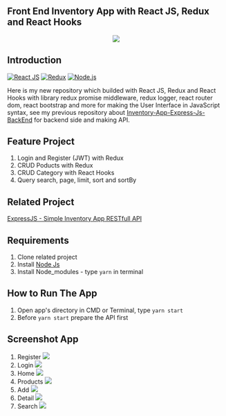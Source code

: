 <h2>Front End Inventory App with React JS, Redux and React Hooks</h2>

<p align='center'>
  <img src="https://miro.medium.com/max/1000/1*wnP4g1GY1MgXU150sw3QXw.png" />
</p>


## Introduction
[![React JS](https://img.shields.io/badge/react--js-16.9.0-blue)](https://reactjs.org/)
[![Redux](https://img.shields.io/badge/redux-4.0.4-orange)](https://redux.js.org/)
[![Node.js](https://img.shields.io/badge/Node.js-v.10.16-green.svg?style=rounded-square)](https://nodejs.org/)

Here is my new repository which builded with React JS, Redux and React Hooks with library redux promise middleware, redux logger, react router dom, react bootstrap and more for making the User Interface in JavaScript syntax, see my previous repository about <a href="https://github.com/iamrezaaulia/RESTful-API-Inventory-App">Inventory-App-Express-Js-BackEnd</a> for backend side and making API.

## Feature Project
1. Login and Register (JWT) with Redux
2. CRUD Poducts with Redux
3. CRUD Category with React Hooks
3. Query search, page, limit, sort and sortBy

## Related Project
<a href="https://github.com/iamrezaaulia/RESTful-API-Inventory-App">ExpressJS - Simple Inventory App RESTfull API</a>

## Requirements
1. Clone related project 
2. Install <a href="https://nodejs.org/en/download/">Node Js</a>
3. Install Node_modules - type `yarn` in terminal

## How to Run The App 
1. Open app's directory in CMD or Terminal, type `yarn start`
2. Before `yarn start` prepare the API first

## Screenshot App
1. Register
   <image src="https://user-images.githubusercontent.com/53343532/64962242-433efd00-d8c1-11e9-908f-a62c7918dbaf.png" />
2. Login
   <image src="https://user-images.githubusercontent.com/53343532/64962248-44702a00-d8c1-11e9-8511-3d05020001fc.png" />
3. Home
   <image src="https://user-images.githubusercontent.com/53343532/64962247-44702a00-d8c1-11e9-803f-0be2a722006a.png" />
4. Products
   <image src="https://user-images.githubusercontent.com/53343532/64962252-4508c080-d8c1-11e9-836c-b0755c881975.png" />
5. Add
   <image src="https://user-images.githubusercontent.com/53343532/64962244-43d79380-d8c1-11e9-90c2-2b273e1401b9.png" />
6. Detail
   <image src="https://user-images.githubusercontent.com/53343532/64962246-43d79380-d8c1-11e9-9eeb-cf55840fd766.png" />
7. Search
   <image src="https://user-images.githubusercontent.com/53343532/64962243-433efd00-d8c1-11e9-91e6-ff0e2cac08c5.png" />
